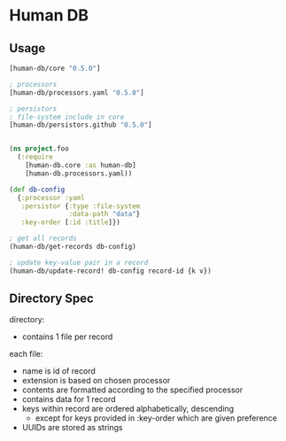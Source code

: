 # Human DB


## Usage

```clojure
[human-db/core "0.5.0"]

; processors
[human-db/processors.yaml "0.5.0"]

; persistors
; file-system include in core
[human-db/persistors.github "0.5.0"]  
```

```clojure

(ns project.foo
  (:require
    [human-db.core :as human-db]
    [human-db.processors.yaml))

(def db-config
  {:processor :yaml
   :persistor {:type :file-system
               :data-path "data"}
   :key-order [:id :title]})

; get all records
(human-db/get-records db-config)

; update key-value pair in a record
(human-db/update-record! db-config record-id {k v}) 

```

## Directory Spec

directory:

- contains 1 file per record

each file:

- name is id of record
- extension is based on chosen processor
- contents are formatted according to the specified processor
- contains data for 1 record
- keys within record are ordered alphabetically, descending
  - except for keys provided in :key-order which are given preference
- UUIDs are stored as strings

